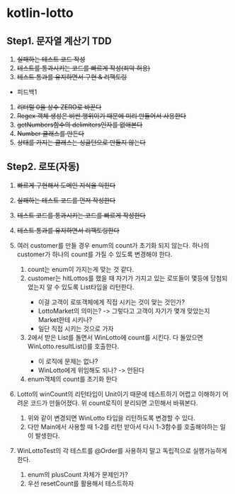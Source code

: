 # kotlin-lotto

## Step1. 문자열 계산기 TDD

1. ~~실패하는 테스트 코드 작성~~
2. ~~테스트를 통과시키는 코드를 빠르게 작성(죄악 허용)~~
3. ~~테스트 통과를 유지하면서 구현 & 리팩토링~~

* 피드백1
1. ~~리터럴 0을 상수 ZERO로 바꾼다~~
2. ~~Regex 객체 생성은 비싼 행위이기 때문에 미리 만들어서 사용한다~~
3. ~~getNumbers함수의 delimiters인자를 없애본다~~
4. ~~Number 클래스를 만든다~~
5. ~~상태를 가지는 클래스는 싱글턴으로 만들지 않는다~~

## Step2. 로또(자동)

1. ~~빠르게 구현해서 도메인 지식을 익힌다~~
2. ~~실패하는 테스트 코드를 먼저 작성한다~~
3. ~~테스트 코드를 통과시키는 코드를 빠르게 작성한다~~
4. ~~테스트 통과를 유지하면서 리팩토링한다~~

1. 여러 customer를 만들 경우 enum의 count가 초기화 되지 않는다. 하나의 customer가 하나의 count를 가질 수 있도록 변경해야 한다.
    1. count는 enum이 가지는게 맞는 것 같다.
    2. customer는 hitLottos를 했을 때 자기가 가지고 있는 로또들이 몇등에 당첨되었는지 알 수 있도록 List<WinLotto>타입을 리턴한다.
        * 이걸 고객이 로또객체에게 직접 시키는 것이 맞는 것인가?
        * LottoMarket의 의미는? -> 그렇다고 고객이 자기가 몇개 맞았는지 Market한테 시키나?
        * 일단 직접 시키는 것으로 가자
    3. 2에서 받은 List<WinLotto>를 돌면서 WinLotto에 count를 시킨다. 다 돌았으면 WinLotto.resultList()를 호출한다.
        * 이 로직에 문제는 없나?
        * WinLotto에게 위임해도 되나? -> 안된다
    4. enum객체의 count를 초기화 한다
2. Lotto의 winCount의 리턴타입이 Unit이기 때문에 테스트하기 어렵고 이해하기 어려운 코드가 만들어졌다. 위 count로직이 분리되면 고민해서 바꿔본다.
    1. 위와 같이 변경되면 WinLotto 타입을 리턴하도록 변경할 수 있다.
    2. 다만 Main에서 사용할 때 1-2를 리턴 받아서 다시 1-3함수를 호출해야하는 일이 발생한다.
3. WinLottoTest의 각 테스트를 @Order를 사용하지 말고 독립적으로 실행가능하게 한다.
    1. enum의 plusCount 자체가 문제인가?
    2. 우선 resetCount를 활용해서 테스트하자
